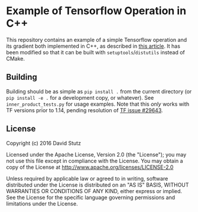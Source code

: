# Example of Tensorflow Operation in C++

This repository contains an example of a simple Tensorflow operation and its gradient both implemented in C++, as described in [this article](http://davidstutz.de/implementing-tensorflow-operations-in-c-including-gradients/). It has been modified so that it can be built with `setuptools`/`distutils` instead of CMake.

## Building

Building should be as simple as `pip install .` from the current directory (or `pip install -e .` for a development copy, or whatever). See `inner_product_tests.py` for usage examples. Note that this _only_ works with TF versions prior to 1.14, pending resolution of [TF issue #29643](https://github.com/tensorflow/tensorflow/issues/29643).

## License

Copyright (c) 2016 David Stutz

Licensed under the Apache License, Version 2.0 (the "License"); you may not use this file except in compliance with the License. You may obtain a copy of the License at http://www.apache.org/licenses/LICENSE-2.0

Unless required by applicable law or agreed to in writing, software distributed under the License is distributed on an "AS IS" BASIS, WITHOUT WARRANTIES OR CONDITIONS OF ANY KIND, either express or implied. See the License for the specific language governing permissions and limitations under the License.
